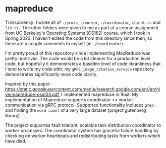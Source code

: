 # mapreduce

Transparency: I wrote all of `./proto`, `./worker`, `./coordinator`,  `client.rs` and `lib.rs.` The other folders were given to me as part of a course assignment from UC Berkeley's Operating Systems (CS162) course, which I took in Spring 2023. I haven't edited the code from this directory since then, so there are a couple comments to myself (in `./coordinator`). 

I'm pretty proud of this repository since implementing MapReduce was pretty nontrivial. The code would be a lot cleaner for a production level code, but hopefully it demonstrates a baseline level of code cleanliness that I tend to write my code with; my `gRPC_image_rotation_service` repository demonstrates significantly more code clarity.

Inspired by this paper: https://static.googleusercontent.com/media/research.google.com/en//archive/mapreduce-osdi04.pdf, I implemented mapreduce in Rust. My implementation of Mapreduce supports coordinator <> worker communication via gRPC protocol. Supported functionality includes `grep` and finding the `word count` of a very large dataset (project gutenberg library). 

The project supportsa fault tolerant, scalable task distribution coordinator to worker processes. The coordinator system has graceful failure handling by checking on worker heartbeats and redistributing tasks from workers which have died. 
